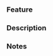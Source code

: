 ### Feature

[//]: # (A brief outline of the feature implemented.)

### Description

[//]: # (A brief description of the changes that were implemented.)

### Notes

[//]: # (Any other notes in regards to the pull request.)
